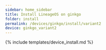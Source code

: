 ```yaml
---
sidebar: home_sidebar
title: Install LineageOS on ginkgo
folder: install
permalink: /devices/ginkgo/install/variant2
device: ginkgo_variant2
---
```

{% include templates/device_install.md %}
